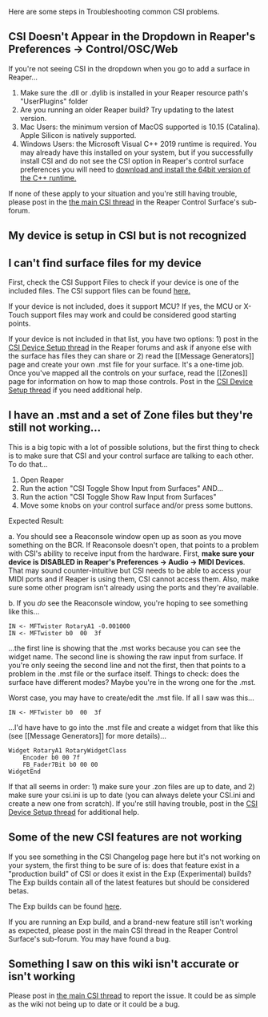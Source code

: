 Here are some steps in Troubleshooting common CSI problems.

## CSI Doesn't Appear in the Dropdown in Reaper's Preferences -> Control/OSC/Web
If you're not seeing CSI in the dropdown when you go to add a surface in Reaper...

1. Make sure the .dll or .dylib is installed in your Reaper resource path's "UserPlugins" folder
2. Are you running an older Reaper build? Try updating to the latest version.
3. Mac Users: the minimum version of MacOS supported is 10.15 (Catalina). Apple Silicon is natively supported.
4. Windows Users: the Microsoft Visual C++ 2019 runtime is required. You may already have this installed on your system, but if you successfully install CSI and do not see the CSI option in Reaper's control surface preferences you will need to [download and install the 64bit version of the C++ runtime.](https://aka.ms/vs/16/release/VC_redist.x64.exe)

If none of these apply to your situation and you're still having trouble, please post in the [the main CSI thread](https://forum.cockos.com/showthread.php?t=183143) in the Reaper Control Surface's sub-forum.

## My device is setup in CSI but is not recognized

## I can't find surface files for my device
First, check the CSI Support Files to check if your device is one of the included files. The CSI support files can be found [here.](https://stash.reaper.fm/v/44740/CSI%20Support%20Files.zip)

If your device is not included, does it support MCU? If yes, the MCU or X-Touch support files may work and could be considered good starting points.

If your device is not included in that list, you have two options: 1) post in the [CSI Device Setup thread](https://forum.cockos.com/showthread.php?t=245280) in the Reaper forums and ask if anyone else with the surface has files they can share or 2) read the [[Message Generators]] page and create your own .mst file for your surface. It's a one-time job. Once you've mapped all the controls on your surface, read the [[Zones]] page for information on how to map those controls. Post in the [CSI Device Setup thread](https://forum.cockos.com/showthread.php?t=245280) if you need additional help.

## I have an .mst and a set of Zone files but they're still not working...
This is a big topic with a lot of possible solutions, but the first thing to check is to make sure that CSI and your control surface are talking to each other. To do that...

1. Open Reaper
2. Run the action "CSI Toggle Show Input from Surfaces" AND...
3. Run the action "CSI Toggle Show Raw Input from Surfaces"
4. Move some knobs on your control surface and/or press some buttons.

Expected Result: 

a. You should see a Reaconsole window open up as soon as you move something on the BCR. If Reaconsole doesn't open, that points to a problem with CSI's ability to receive input from the hardware. First, **make sure your device is DISABLED in Reaper's Preferences -> Audio -> MIDI Devices**. That may sound counter-intuitive but CSI needs to be able to access your MIDI ports and if Reaper is using them, CSI cannot access them. Also, make sure some other program isn't already using the ports and they're available. 

b. If you _do_ see the Reaconsole window, you're hoping to see something like this...
```
IN <- MFTwister RotaryA1 -0.001000
IN <- MFTwister b0  00  3f 
```

...the first line is showing that the .mst works because you can see the widget name. The second line is showing the raw input from surface. If you're only seeing the second line and not the first, then that points to a problem in the .mst file or the surface itself. Things to check: does the surface have different modes? Maybe you're in the wrong one for the .mst.

Worst case, you may have to create/edit the .mst file. If all I saw was this...
```
IN <- MFTwister b0  00  3f 
```

...I'd have have to go into the .mst file and create a widget from that like this (see [[Message Generators]] for more details)...
```
Widget RotaryA1 RotaryWidgetClass
    Encoder b0 00 7f
    FB_Fader7Bit b0 00 00
WidgetEnd
```

If that all seems in order: 1) make sure your .zon files are up to date, and 2) make sure your csi.ini is up to date (you can always delete your CSI.ini and create a new one from scratch). If you're still having trouble, post in the [CSI Device Setup thread](https://forum.cockos.com/showthread.php?t=245280) for additional help. 

## Some of the new CSI features are not working
If you see something in the CSI Changelog page here but it's not working on your system, the first thing to be sure of is: does that feature exist in a "production build" of CSI or does it exist in the Exp (Experimental) builds? The Exp builds contain all of the latest features but should be considered betas. 

The Exp builds can be found [here](https://stash.reaper.fm/v/42044/CSI%20Exp.zip).

If you are running an Exp build, and a brand-new feature still isn't working as expected, please post in the main CSI thread in the Reaper Control Surface's sub-forum. You may have found a bug.

## Something I saw on this wiki isn't accurate or isn't working
Please post in [the main CSI thread](https://forum.cockos.com/showthread.php?t=183143) to report the issue. It could be as simple as the wiki not being up to date or it could be a bug. 